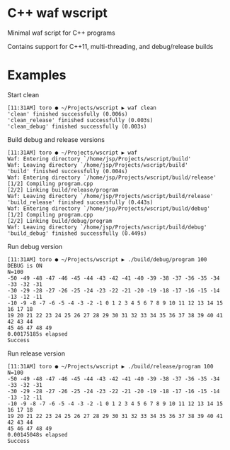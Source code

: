 # C++ waf wscript

Minimal waf script for C++ programs

Contains support for C++11, multi-threading, and debug/release builds

# Examples


Start clean

    [11:31AM] toro ● ~/Projects/wscript ▶ waf clean
    'clean' finished successfully (0.006s)
    'clean_release' finished successfully (0.003s)
    'clean_debug' finished successfully (0.003s)

Build debug and release versions

    [11:31AM] toro ● ~/Projects/wscript ▶ waf
    Waf: Entering directory `/home/jsp/Projects/wscript/build'
    Waf: Leaving directory `/home/jsp/Projects/wscript/build'
    'build' finished successfully (0.004s)
    Waf: Entering directory `/home/jsp/Projects/wscript/build/release'
    [1/2] Compiling program.cpp
    [2/2] Linking build/release/program
    Waf: Leaving directory `/home/jsp/Projects/wscript/build/release'
    'build_release' finished successfully (0.443s)
    Waf: Entering directory `/home/jsp/Projects/wscript/build/debug'
    [1/2] Compiling program.cpp
    [2/2] Linking build/debug/program
    Waf: Leaving directory `/home/jsp/Projects/wscript/build/debug'
    'build_debug' finished successfully (0.449s)

Run debug version

    [11:31AM] toro ● ~/Projects/wscript ▶ ./build/debug/program 100
    DEBUG is ON
    N=100
    -50 -49 -48 -47 -46 -45 -44 -43 -42 -41 -40 -39 -38 -37 -36 -35 -34 -33 -32 -31
    -30 -29 -28 -27 -26 -25 -24 -23 -22 -21 -20 -19 -18 -17 -16 -15 -14 -13 -12 -11
    -10 -9 -8 -7 -6 -5 -4 -3 -2 -1 0 1 2 3 4 5 6 7 8 9 10 11 12 13 14 15 16 17 18
    19 20 21 22 23 24 25 26 27 28 29 30 31 32 33 34 35 36 37 38 39 40 41 42 43 44
    45 46 47 48 49
    0.00175185s elapsed
    Success

Run release version

    [11:31AM] toro ● ~/Projects/wscript ▶ ./build/release/program 100
    N=100
    -50 -49 -48 -47 -46 -45 -44 -43 -42 -41 -40 -39 -38 -37 -36 -35 -34 -33 -32 -31
    -30 -29 -28 -27 -26 -25 -24 -23 -22 -21 -20 -19 -18 -17 -16 -15 -14 -13 -12 -11
    -10 -9 -8 -7 -6 -5 -4 -3 -2 -1 0 1 2 3 4 5 6 7 8 9 10 11 12 13 14 15 16 17 18
    19 20 21 22 23 24 25 26 27 28 29 30 31 32 33 34 35 36 37 38 39 40 41 42 43 44
    45 46 47 48 49
    0.00145048s elapsed
    Success
